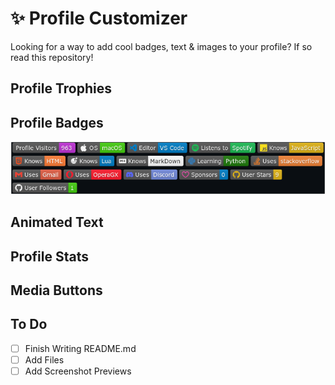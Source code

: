 # ✨ Profile Customizer
Looking for a way to add cool badges, text &amp; images to your profile? If so read this repository!

## Profile Trophies

## Profile Badges
![Profile Badges Example](Screenshots/badges_example.png)

## Animated Text

## Profile Stats

## Media Buttons

## To Do
- [ ] Finish Writing README.md
- [ ] Add Files
- [ ] Add Screenshot Previews
